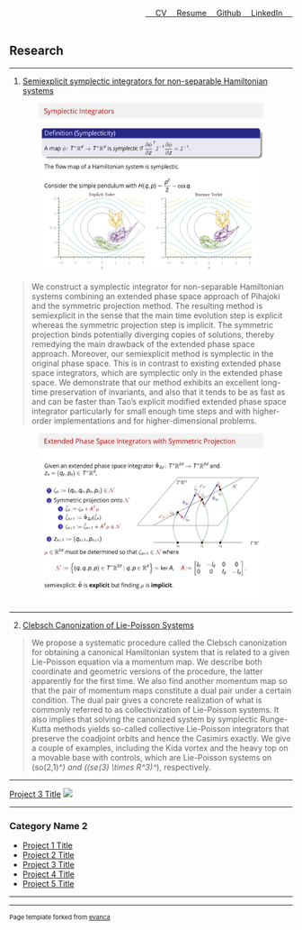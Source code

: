<a href="https://www.linkedin.com/in/buddhika159/" style="float: right;">LinkedIn &emsp;</a> 
<a href="https://github.com/buddhika159" style="float: right;">&emsp; Github &emsp;</a> 
<a href="pdf/Resume.pdf" style="float: right;" >&emsp; Resume</a>
<a href="pdf/Buddhika CV.pdf" style="float: right;" >&emsp; CV</a>
<br><br>



## Research

---

1. [Semiexplicit symplectic integrators for non-separable Hamiltonian systems](https://www.ams.org/journals/mcom/2023-92-339/S0025-5718-2022-03778-9/home.html)

<div style="text-align: center;">
  <img src="images/semiexplicit slide 1.jpg?raw=true" style="width: 400px; height: 300px;" />
</div>

>We construct a symplectic integrator for non-separable Hamiltonian systems combining an extended phase space approach of Pihajoki and the symmetric projection method. The resulting method is semiexplicit in the sense that the main time evolution step is explicit whereas the symmetric projection step is implicit. The symmetric projection binds potentially diverging copies of solutions, thereby remedying the main drawback of the extended phase space approach. Moreover, our semiexplicit method is symplectic in the original phase space. This is in contrast to existing extended phase space integrators, which are symplectic only in the extended phase space. We demonstrate that our method exhibits an excellent long-time preservation of invariants, and also that it tends to be as fast as and can be faster than Tao’s explicit modified extended phase space integrator particularly for small enough time steps and with higher-order implementations and for higher-dimensional problems.

<div style="text-align: center;">
  <img src="images/semiexplicit slide 2.jpg?raw=true" style="width: 400px; height: 300px;" />
</div>


---
2. [Clebsch Canonization of Lie-Poisson Systems](https://www.aimsciences.org/article/doi/10.3934/jgm.2022017)

>We propose a systematic procedure called the Clebsch canonization for obtaining a canonical Hamiltonian system that is related to a given Lie-Poisson equation via a momentum map. We describe both coordinate and geometric versions of the procedure, the latter apparently for the first time. We also find another momentum map so that the pair of momentum maps constitute a dual pair under a certain condition. The dual pair gives a concrete realization of what is commonly referred to as collectivization of Lie-Poisson systems. It also implies that solving the canonized system by symplectic Runge-Kutta methods yields so-called collective Lie-Poisson integrators that preserve the coadjoint orbits and hence the Casimirs exactly. We give a couple of examples, including the Kida vortex and the heavy top on a movable base with controls, which are Lie-Poisson systems on \(so(2,1)^*\)  and \((se(3) \times R^3)^*\), respectively.





---
[Project 3 Title](http://example.com/)
<img src="images/dummy_thumbnail.jpg?raw=true"/>

---

### Category Name 2

- [Project 1 Title](http://example.com/)
- [Project 2 Title](http://example.com/)
- [Project 3 Title](http://example.com/)
- [Project 4 Title](http://example.com/)
- [Project 5 Title](http://example.com/)

---




---
<p style="font-size:11px">Page template forked from <a href="https://github.com/evanca/quick-portfolio">evanca</a></p>
<!-- Remove above link if you don't want to attibute -->
